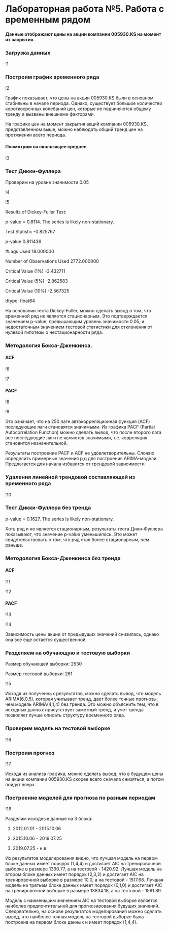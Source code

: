 # Лабораторная работа №5. Работа с временным рядом
#### Данные отображают цены на акции компании 005930.KS на момент их закрытия.

### Загрузка данных

!1

### Построим график временного ряда

!2

График показывает, что цены на акции 005930.KS были в основном стабильны в начале периода. Однако, существует большое количество короткосрочных колебаний цен, которые не подчиняются общему тренду и вызваны внешними факторами.

На графике цен на момент закрытия акций компании 005930.KS, представленном выше, можно наблюдать общий тренд цен на протяжении всего периода.

#### Посмотрим на скользящее среднее

!3

### Тест Дикки-Фуллера 

Проверим на уровне значимости 0.05

!4

!5

Results of Dickey-Fuller Test:

p-value = 0.8114. The series is likely non-stationary.

Test Statistic                   -0.825767

p-value                           0.811436

#Lags Used                       18.000000

Number of Observations Used    2772.000000

Critical Value (1%)              -3.432711

Critical Value (5%)              -2.862583

Critical Value (10%)             -2.567325

dtype: float64

На основании теста Dickey-Fuller, можно сделать вывод о том, что временной ряд не является стационарным. Это подтверждается значением p-value, превышающим уровень значимости 0.05, и недостаточным значением тестовой статистики для отклонения от нулевой гипотезы о нестационарности ряда.

### Методология Бокса-Дженкинса.
#### ACF

!6

!7

#### PACF

!8

!9

Это означает, что на 250 лаге автокорреляционная функция (ACF) последующие лаги становятся значимыми. Из графика PACF (Partial Autocorrelation Function) можно сделать вывод, что после второго лага все последующие лаги не являются значимыми, т.е. корреляция становится незначительной.

Результаты построение PACF и ACF не удовлетворительны. Сложно определить примерные значения p,q для построения ARIMA-модели. Предлагается для начала избавится от трендовой зависимости

### Удаления линейной трендовой составляющей из временного ряда

!10

### Тест Дикки-Фуллера  без тренда

p-value = 0.1627. The series is likely non-stationary.

Хоть ряд и не является стационарным, результаты теста Дики-Фуллера показывают, что значение p-value уменьшилось. Это может свидетельствовать о том, что ряд стал более стационарным, чем раньше.
### Методология Бокса-Дженкинса без тренда

#### ACF

!11

!12

#### PACF

!13

!14

Зависимость цены акции от предыдущих значений снизилась, однако она все еще остается существенной.

### Разделяем на обучающую и тестовую выборки

Размер обучающей выборки: 2530

Размер тестовой выборки: 261

!15

Исходя из полученных результатов, можно сделать вывод, что модель ARIMA(6,0,5), которая учитывает тренд, дает более точные прогнозы, чем модель ARIMA(4,1,4) без тренда. Это можно объяснить тем, что в исходных данных присутствует заметный тренд, и учет тренда позволяет лучше описать структуру временного ряда.

### Проверим модель на тестовой выборке

!16

### Построим прогноз

!17

Исходя из анализа графика, можно сделать вывод, что в будущем цены на акции компании 005930.KS скорее всего сначала снизяться, а потом пойдут вверх.

### Построение моделей для прогноза по разным периодам

!18

Разделим исходные данные на 3 блока:

1) 2012.01.01 - 2015.10.06

2) 2015.10.06 - 2019.07.25

3) 2019.07.25 - н.в.

Из результатов моделирования видно, что лучшая модель на первом блоке данных имеет порядок (1,4,4) и достигает AIC на тренировочной выборке в размере 1390.77, а на тестовой - 1420.92. Лучшая модель на втором блоке данных имеет порядок (2,3,2) и достигает AIC на тренировочной выборке в размере 10.0, а на тестовой - 1517.68. Лучшая модель на третьем блоке данных имеет порядок (0,1,0) и достигает AIC на тренировочной выборке в размере 13834.18, а на тестовой - 1561.89.

Модель с наименьшим значением AIC на тестовой выборке является наиболее предпочтительной для прогнозирования будущих значений. Следовательно, на основе результатов моделирования можно сделать вывод, что наиболее точная модель на тестовой выборке была построена на первом блоке данных и имеет порядок (1,4,4).
